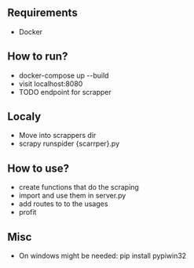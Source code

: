 Requirements
---
 - Docker

How to run?
---
 - docker-compose up --build
 - visit localhost:8080
 - TODO endpoint for scrapper

 Localy
 ---
 - Move into scrappers dir
 - scrapy runspider {scarrper}.py

How to use?
---
 - create functions that do the scraping
 - import and use them in server.py
 - add routes to to the usages
 - profit

Misc
---
 - On windows might be needed: pip install pypiwin32